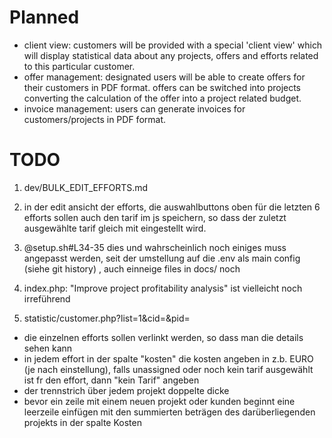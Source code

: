 # Planned

 - client view: customers will be provided with a special 'client view' which will display statistical data about any projects, offers and efforts related to this particular customer.
 - offer management: designated users will be able to create offers for their customers in PDF format. offers can be switched into projects converting the calculation of the offer into a project related budget.
 - invoice management: users can generate invoices for customers/projects in PDF format.

# TODO
1. dev/BULK_EDIT_EFFORTS.md

2. in der edit ansicht der efforts, die auswahlbuttons oben für die letzten 6 efforts sollen auch den tarif im js speichern, so dass der zuletzt ausgewählte tarif gleich mit eingestellt wird.

3. @setup.sh#L34-35 dies und wahrscheinlich noch einiges muss angepasst werden, seit der umstellung auf die .env als main config (siehe git history) , auch einneige files in docs/ noch

4. index.php: "Improve project profitability analysis"  ist vielleicht noch irreführend

5. statistic/customer.php?list=1&cid=&pid=
 - die einzelnen efforts sollen verlinkt werden, so dass man die details sehen kann
 - in jedem effort in der spalte "kosten" die kosten angeben in z.b. EURO (je nach einstellung), falls unassigned oder noch kein tarif ausgewählt ist fr den effort, dann "kein Tarif" angeben
 - der trennstrich über jedem projekt doppelte dicke
 - bevor ein zeile mit einem neuen projekt oder kunden beginnt eine leerzeile einfügen mit den summierten beträgen des darüberliegenden projekts in der spalte Kosten

 